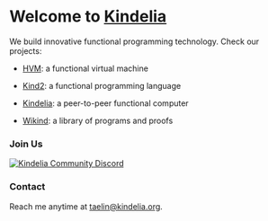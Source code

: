 # Welcome to [Kindelia](http://kindelia.org/)

We build innovative functional programming technology. Check our projects:

- [HVM](https://github.com/kindelia/hvm): a functional virtual machine

- [Kind2](https://github.com/kindelia/kind2): a functional programming language

- [Kindelia](https://github.com/kindelia/kindelia): a peer-to-peer functional computer

- [Wikind](https://github.com/kindelia/wikind): a library of programs and proofs

### Join Us

[![Kindelia Community Discord](https://img.shields.io/discord/912426566838013994.svg?label=Discord&logo=Discord&colorB=7289da&style=for-the-badge)](https://discord.gg/Kindelia)

### Contact

Reach me anytime at [taelin@kindelia.org](taelin@kindelia.org).
